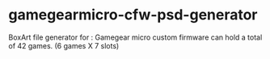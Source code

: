 # gamegearmicro-cfw-psd-generator
BoxArt file generator for : Gamegear micro custom firmware can hold a total of 42 games. (6 games X 7 slots)
